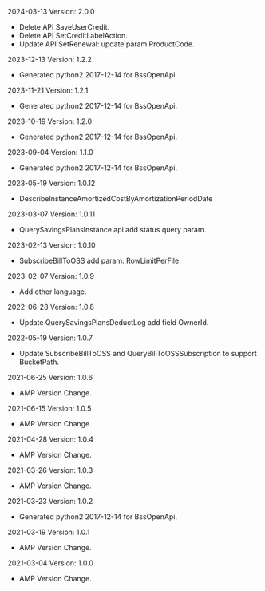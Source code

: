2024-03-13 Version: 2.0.0
- Delete API SaveUserCredit.
- Delete API SetCreditLabelAction.
- Update API SetRenewal: update param ProductCode.


2023-12-13 Version: 1.2.2
- Generated python2 2017-12-14 for BssOpenApi.

2023-11-21 Version: 1.2.1
- Generated python2 2017-12-14 for BssOpenApi.

2023-10-19 Version: 1.2.0
- Generated python2 2017-12-14 for BssOpenApi.

2023-09-04 Version: 1.1.0
- Generated python2 2017-12-14 for BssOpenApi.

2023-05-19 Version: 1.0.12
- DescribeInstanceAmortizedCostByAmortizationPeriodDate

2023-03-07 Version: 1.0.11
- QuerySavingsPlansInstance api add status query param. 


2023-02-13 Version: 1.0.10
- SubscribeBillToOSS add param: RowLimitPerFile. 

2023-02-07 Version: 1.0.9
- Add other language.

2022-06-28 Version: 1.0.8
- Update QuerySavingsPlansDeductLog add field OwnerId.

2022-05-19 Version: 1.0.7
- Update SubscribeBillToOSS and QueryBillToOSSSubscription to support BucketPath.

2021-06-25 Version: 1.0.6
- AMP Version Change.

2021-06-15 Version: 1.0.5
- AMP Version Change.

2021-04-28 Version: 1.0.4
- AMP Version Change.

2021-03-26 Version: 1.0.3
- AMP Version Change.

2021-03-23 Version: 1.0.2
- Generated python2 2017-12-14 for BssOpenApi.

2021-03-19 Version: 1.0.1
- AMP Version Change.

2021-03-04 Version: 1.0.0
- AMP Version Change.

